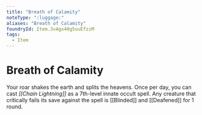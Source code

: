 ```yaml
---
title: "Breath of Calamity"
noteType: ":luggage:"
aliases: "Breath of Calamity"
foundryId: Item.3vAgx40g5uuEfzzM
tags:
  - Item
---
```


# Breath of Calamity

Your roar shakes the earth and splits the heavens. Once per day, you can cast _[[Chain Lightning]]_ as a 7th-level innate occult spell. Any creature that critically fails its save against the spell is [[Blinded]] and [[Deafened]] for 1 round.
